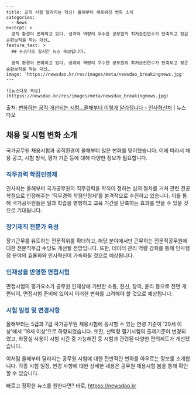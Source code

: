     ---
    title: 공직 시험 달라지는 혁신! 올해부터 새로워진 변화 소식
    categories:
      - News
    excerpt: >
      공직 환경이 변화하고 있다. 성과와 역량이 우수한 공무원의 최저승진연수가 단축되고 잦은 순환보직을 막는 대신…
    feature_text: >
      ## 뉴스다오 실시간 뉴스 속보입니다.
    
      공직 환경이 변화하고 있다. 성과와 역량이 우수한 공무원의 최저승진연수가 단축되고 잦은 순환보직을 막는 대신…
    image: 'https://newsdao.kr/res/images/meta/newsdao_breakingnews.jpg'
    ---
    
    ![뉴스다오 속보](httpss://newsdao.kr/res/images/meta/newsdao_breakingnews.jpg)

<p>출처: <a href="httpss://newsdao.kr/3074" rel="dofollow">변화하는 공직·개선되는 시험…올해부터 이렇게 달라집니다 - 인사혁신처</a> | 뉴스다오</p>

<h2 data-ke-size="size26">채용 및 시험 변화 소개</h2>

국가공무원 채용시험과 공직환경이 올해부터 많은 변화를 맞이했습니다. 이에 따라서 채용 공고, 시험 방식, 평가 기준 등에 대해 다양한 정보가 필요합니다.

<h3><span style="color: #1a5490;">직무경력 학점인정제</span></h3>

인사처는 올해부터 국가공무원의 직무경력을 학칙이 정하는 심의 절차를 거쳐 관련 전공 학점으로 인정해주는 '직무경력 학점인정제'를 본격적으로 추진하고 있습니다. 이를 통해 국가공무원들은 일과 학습을 병행하고 교육 기간을 단축하는 효과를 얻을 수 있을 것으로 기대됩니다.

<h3><span style="color: #1a5490;">장기재직 전문가 육성</span></h3>

장기근무를 유도하는 전문직위를 확대하고, 해당 분야에서만 근무하는 전문직공무원에 대한 전문직무급 수당도 개선될 전망입니다. 또한, 데이터 관리 역량 강화를 통해 인사행정 분야의 효율화와 인사혁신이 가속화될 것으로 예상됩니다.

<h3><span style="color: #1a5490;">인재상을 반영한 면접시험</span></h3>

면접시험의 평가요소가 공무원 인재상에 기반한 소통, 헌신, 창의, 윤리 등으로 전면 개편되어, 면접시험 준비에 있어서 이러한 변화를 고려해야 할 것으로 예상됩니다.

<h3><span style="color: #1a5490;">시험 일정 및 변경사항</span></h3>

올해부터는 5급과 7급 국가공무원 채용시험에 응시할 수 있는 연령 기준이 '20세 이상'에서 '18세 이상'으로 하향되었습니다. 또한, 선택형 필기시험의 출제기준이 변경되었고, 화장실 사용이 시험 시간 중 가능해진 등 시험과 관련된 다양한 편의제도가 개선됐습니다.

이처럼 올해부터 달라지는 공무원 시험에 대한 전반적인 변화를 아우르는 정보를 소개합니다. 각종 시험 일정, 변경 사항에 대한 상세한 내용은 공무원 채용시험 봄을 통해 확인할 수 있습니다. 

빠르고 정확한 뉴스를 원한다면? 바로, <a href="httpss://newsdao.kr" rel="dofollow">httpss://newsdao.kr</a>


    